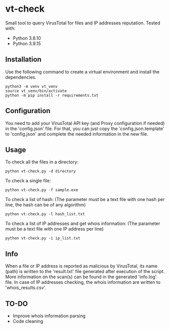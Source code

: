 # vt-check
Small tool to query VirusTotal for files and IP addresses reputation.
Tested with:
* Python 3.8.10
* Python 3.9.15

## Installation
Use the following command to create a virtual environment and install the dependencies.
```
python3 -m venv vt_venv
source vt_venv/bin/activate
python -m pip install -r requirements.txt
```

## Configuration
You need to add your VirusTotal API key (and Proxy configuration if needed) in the 'config.json' file.
For that, you can just copy the 'config.json.template' to 'config.json' and complete the needed information in the new file.

## Usage
To check all the files in a directory:
```
python vt-check.py -d directory
```

To check a single file:
```
python vt-check.py -f sample.exe 
```

To check a list of hash:
(The parameter must be a text file with one hash per line, the hash can be of any algorithm)
```
python vt-check.py -l hash_list.txt
```

To check a list of IP addresses and get whois information:
(The parameter must be a text file with one IP address per line)
```
python vt-check.py -i ip_list.txt
```

## Info
When a file or IP address is reported as malicious by VirusTotal, its name (path) is written to the 'result.txt' file generated after execution of the script. More information on the scan(s) can be found in the generated 'info.log' file.
In case of IP addresses checking, the whois information are written to 'whois_results.csv'.

## TO-DO
* Improve whois information parsing
* Code cleaning
